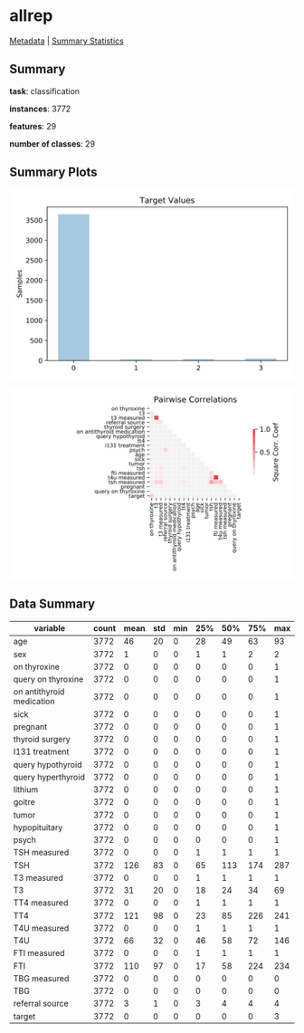 # allrep

[Metadata](metadata.yaml) | [Summary Statistics](summary_stats.csv)

## Summary

**task**: classification

**instances**: 3772

**features**: 29

**number of classes**: 29

## Summary Plots

![Labels](label.svg)

![Corr](corr.svg)

## Data Summary

|	variable	|	count	|	mean	|	std	|	min	|	25%	|	50%	|	75%	|	max|
| --- | --- | --- | --- | --- | --- | --- | --- | --- |
|	age	|	3772	|	46	|	20	|	0	|	28	|	49	|	63	|	93
|	sex	|	3772	|	1	|	0	|	0	|	1	|	1	|	2	|	2
|	on thyroxine	|	3772	|	0	|	0	|	0	|	0	|	0	|	0	|	1
|	query on thyroxine	|	3772	|	0	|	0	|	0	|	0	|	0	|	0	|	1
|	on antithyroid medication	|	3772	|	0	|	0	|	0	|	0	|	0	|	0	|	1
|	sick	|	3772	|	0	|	0	|	0	|	0	|	0	|	0	|	1
|	pregnant	|	3772	|	0	|	0	|	0	|	0	|	0	|	0	|	1
|	thyroid surgery	|	3772	|	0	|	0	|	0	|	0	|	0	|	0	|	1
|	I131 treatment	|	3772	|	0	|	0	|	0	|	0	|	0	|	0	|	1
|	query hypothyroid	|	3772	|	0	|	0	|	0	|	0	|	0	|	0	|	1
|	query hyperthyroid	|	3772	|	0	|	0	|	0	|	0	|	0	|	0	|	1
|	lithium	|	3772	|	0	|	0	|	0	|	0	|	0	|	0	|	1
|	goitre	|	3772	|	0	|	0	|	0	|	0	|	0	|	0	|	1
|	tumor	|	3772	|	0	|	0	|	0	|	0	|	0	|	0	|	1
|	hypopituitary	|	3772	|	0	|	0	|	0	|	0	|	0	|	0	|	1
|	psych	|	3772	|	0	|	0	|	0	|	0	|	0	|	0	|	1
|	TSH measured	|	3772	|	0	|	0	|	0	|	1	|	1	|	1	|	1
|	TSH	|	3772	|	126	|	83	|	0	|	65	|	113	|	174	|	287
|	T3 measured	|	3772	|	0	|	0	|	0	|	1	|	1	|	1	|	1
|	T3	|	3772	|	31	|	20	|	0	|	18	|	24	|	34	|	69
|	TT4 measured	|	3772	|	0	|	0	|	0	|	1	|	1	|	1	|	1
|	TT4	|	3772	|	121	|	98	|	0	|	23	|	85	|	226	|	241
|	T4U measured	|	3772	|	0	|	0	|	0	|	1	|	1	|	1	|	1
|	T4U	|	3772	|	66	|	32	|	0	|	46	|	58	|	72	|	146
|	FTI measured	|	3772	|	0	|	0	|	0	|	1	|	1	|	1	|	1
|	FTI	|	3772	|	110	|	97	|	0	|	17	|	58	|	224	|	234
|	TBG measured	|	3772	|	0	|	0	|	0	|	0	|	0	|	0	|	0
|	TBG	|	3772	|	0	|	0	|	0	|	0	|	0	|	0	|	0
|	referral source	|	3772	|	3	|	1	|	0	|	3	|	4	|	4	|	4
|	target	|	3772	|	0	|	0	|	0	|	0	|	0	|	0	|	3

